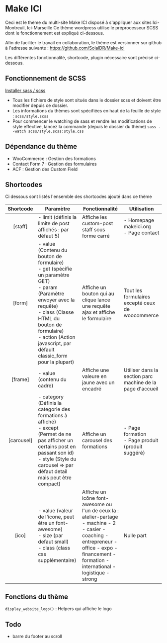 # Make ICI

Ceci est le thème du multi-site Make ICI disposé à s'appliquer aux sites Ici-Montreuil, Ici-Marseille
Ce thème wordpress utilise le préprocesseur SCSS dont le fonctionnement est expliqué ci-dessous.

Afin de faciliter le travail en collaboration, le thème est versionner sur github à l'adresse suivante : <a href="https://github.com/SolalDR/Make-ici">https://github.com/SolalDR/Make-ici</a>

Les différentes fonctionnalité, shortcode, plugin nécessaire sont précisé ci-dessous.


## Fonctionnement de SCSS
 <a href="http://sass-lang.com/install">Installer sass / scss</a>
- Tous les fichiers de style sont situés dans le dossier scss et doivent être modifier depuis ce dossier.	
- Les informations du thèmes sont spécifiées en haut de la feuille de style : `scss/style.scss`
- Pour commencer le watching de sass et rendre les modifications de style effective, lancez la commande (depuis le dossier du thème) `sass --watch scss/style.scss:style.css`


## Dépendance du thème
- WooCommerce : Gestion des formations
- Contact Form 7 : Gestion des formulaires
- ACF : Gestion des Custom Field

## Shortcodes
Ci dessous sont listés l'ensemble des shortcodes ajouté dans ce thème

| Shortcode	| Paramètre | Fonctionnalité | Utilisation |
|:----------:|---------------------------------------------------------------------------------------------------------------------------------------------------------------------------------------------------------------------------------------------------------------|---------------------------------------------------------------------------------------------------------------------------------------------------------------------------------------------------------|------------------------------------------------------------|
| [staff] | - limit (définis la limite de post affichés : par défaut 5)	| Affiche les custom-post staff sous forme carré | - Homepage makeici.org<br> - Page contact |
| [form] | - value (Contenu du bouton de formulaire)<br> - get (spécifie un paramètre GET)<br> - param (Paramètre envoyer avec la requête)<br>	- class (Classe HTML du bouton de formulaire)<br> - action (Action javascript, par défault classic_form pour la plupart) | Affiche un bouton qui au clique lance une requête ajax et affiche le formulaire | Tout les formulaires excepté ceux de woocommerce |
| [frame] | - value (contenu du cadre) | Affiche une valeure en jaune avec un encadré	| Utiliser dans la section parc machine de la page d'accueil |
| [carousel] | - category (Définis la categorie des formations à affiché) <br> - except (Permet de ne pas afficher un certains post en passant son id)<br> - style (Style du carousel => par défaut detail mais peut être compact)	<br> | Affiche un carousel des formations | - Page formation<br> - Page produit (produit suggéré) |
| [ico] | - value (valeur de l'icone, peut être un font-awesome)<br> - size (par defaut small)<br> - class (class css supplémentaire) | Affiche un icône font-awesome ou l'un de ceux la : <br>atelier-partage - machine - 2 - casier - coaching - entrepreneur - office - expo - financement - formation - international - logistique - strong | Nulle part |

## Fonctions du thème

`display_website_logo()` : Helpers qui affiche le logo	




## Todo
- barre du footer au scroll
